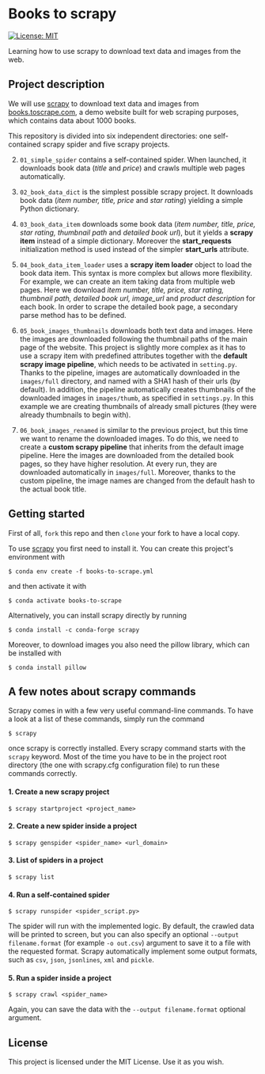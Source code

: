 # Books to scrapy
[![License: MIT](https://img.shields.io/badge/License-MIT-green.svg)](/LICENSE)

Learning how to use scrapy to download text data and images from the web.

## Project description

We will use [scrapy](https://scrapy.org) to download text data and images from [books.toscrape.com](http://books.toscrape.com), a demo website built for web scraping purposes, which contains data about 1000 books.

This repository is divided into six independent directories: one self-contained scrapy spider and five scrapy projects.

2. `01_simple_spider` contains a self-contained spider. When launched, it downloads book data (*title* and *price*) and crawls multiple web pages automatically.

2. `02_book_data_dict` is the simplest possible scrapy project. It downloads book data (*item number, title, price* and *star rating*) yielding a simple Python dictionary.

3. `03_book_data_item` downloads some book data (*item number, title, price, star rating, thumbnail path* and *detailed book url*), but it yields a **scrapy item** instead of a simple dictionary. Moreover the **start_requests** initialization method is used instead of the simpler **start_urls** attribute.

4. `04_book_data_item_loader` uses a **scrapy item loader** object to load the book data item. This syntax is more complex but allows more flexibility. For example, we can create an item taking data from multiple web pages.  Here we download *item number, title, price, star rating, thumbnail path, detailed book url, image_url* and *product description* for each book. In order to scrape the detailed book page, a secondary parse method has to be defined.

5. `05_book_images_thumbnails` downloads both text data and images. Here the images are downloaded following the thumbnail paths of the main page of the website. This project is slightly more complex as it has to use a scrapy item with predefined attributes together with the **default scrapy image pipeline**, which needs to be activated in `setting.py`. Thanks to the pipeline, images are automatically downloaded in the `images/full` directory, and named with a SHA1 hash of their urls (by default). In addition, the pipeline automatically creates thumbnails of the downloaded images in `images/thumb`, as specified in `settings.py`. In this example we are creating thumbnails of already small pictures (they were already thumbnails to begin with).

6. `06_book_images_renamed` is similar to the previous project, but this time we want to rename the downloaded images. To do this, we need to create a **custom scrapy pipeline** that inherits from the default image pipeline. Here the images are downloaded from the detailed book pages, so they have higher resolution. At every run, they are downloaded automatically in `images/full`. Moreover, thanks to the custom pipeline, the image names are changed from the default hash to the actual book title.

## Getting started

First of all, `fork` this repo and then `clone` your fork to have a local copy.

To use [scrapy](https://scrapy.org) you first need to install it. You can create this project's environment with

```
$ conda env create -f books-to-scrape.yml
```
and then activate it with

```
$ conda activate books-to-scrape
```
  
Alternatively, you can install scrapy directly by running

```
$ conda install -c conda-forge scrapy
```

Moreover, to download images you also need the pillow library, which can be installed with 

```
$ conda install pillow
```

## A few notes about scrapy commands

Scrapy comes in with a few very useful command-line commands. To have a look at a list of these commands, simply run the command

```
$ scrapy
```

once scrapy is correctly installed. Every scrapy command starts with the `scrapy` keyword. Most of the time you have to be in the project root directory (the one with scrapy.cfg configuration file) to run these commands correctly.

#### 1. Create a new scrapy project

```
$ scrapy startproject <project_name>
``` 

#### 2. Create a new spider inside a project

```
$ scrapy genspider <spider_name> <url_domain>
``` 

#### 3. List of spiders in a project

```
$ scrapy list
``` 

#### 4. Run a self-contained spider

```
$ scrapy runspider <spider_script.py> 
``` 

The spider will run with the implemented logic. By default, the crawled data will be printed to screen, but you can also specify an optional `--output filename.format` (for example `-o out.csv`) argument to save it to a file with the requested format. Scrapy automatically implement some output formats, such as `csv`, `json`, `jsonlines`, `xml` and `pickle`.

#### 5. Run a spider inside a project

```
$ scrapy crawl <spider_name>
``` 
Again, you can save the data with the `--output filename.format` optional argument.

## License

This project is licensed under the MIT License. Use it as you wish.
